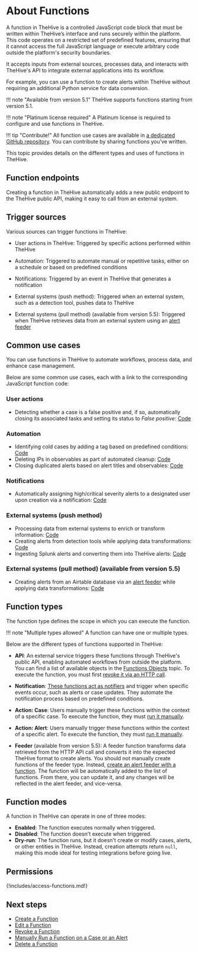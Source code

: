 # About Functions

A function in TheHive is a controlled JavaScript code block that must be written within TheHive’s interface and runs securely within the platform. This code operates on a restricted set of predefined features, ensuring that it cannot access the full JavaScript language or execute arbitrary code outside the platform's security boundaries.

It accepts inputs from external sources, processes data, and interacts with TheHive's API to integrate external applications into its workflow.

For example, you can use a function to create alerts within TheHive without requiring an additional Python service for data conversion.

!!! note "Available from version 5.1"
    TheHive supports functions starting from version 5.1.

!!! note "Platinum license required"
    A Platinum license is required to configure and use functions in TheHive.

!!! tip "Contribute!"
    All function use cases are available in [a dedicated GitHub repository](). You can contribute by sharing functions you’ve written.

This topic provides details on the different types and uses of functions in TheHive.

## Function endpoints

Creating a function in TheHive automatically adds a new public endpoint to the TheHive public API, making it easy to call from an external system.

## Trigger sources

Various sources can trigger functions in TheHive:

* User actions in TheHive: Triggered by specific actions performed within TheHive

* Automation: Triggered to automate manual or repetitive tasks, either on a schedule or based on predefined conditions

* Notifications: Triggered by an event in TheHive that generates a notification

* External systems (push method): Triggered when an external system, such as a detection tool, pushes data to TheHive

* External systems (pull method) (available from version 5.5): Triggered when TheHive retrieves data from an external system using an [alert feeder](../manage-feeders/about-feeders.md)

## Common use cases

You can use functions in TheHive to automate workflows, process data, and enhance case management.

Below are some common use cases, each with a link to the corresponding JavaScript function code:

### User actions

* Detecting whether a case is a false positive and, if so, automatically closing its associated tasks and setting its status to *False positive*: [Code]()

### Automation

* Identifying cold cases by adding a tag based on predefined conditions: [Code]()
* Deleting IPs in observables as part of automated cleanup: [Code]()
* Closing duplicated alerts based on alert titles and observables: [Code]()

### Notifications

* Automatically assigning high/critical severity alerts to a designated user upon creation via a notification: [Code]()

### External systems (push method)

* Processing data from external systems to enrich or transform information: [Code]()
* Creating alerts from detection tools while applying data transformations: [Code]()
* Ingesting Splunk alerts and converting them into TheHive alerts: [Code]()

### External systems (pull method) (available from version 5.5)

* Creating alerts from an Airtable database via an [alert feeder](../manage-feeders/about-feeders.md) while applying data transformations: [Code]()

## Function types

The function type defines the scope in which you can execute the function.

!!! note "Multiple types allowed"
    A function can have one or multiple types.

Below are the different types of functions supported in TheHive:

* **API**: An external service triggers these functions through TheHive's public API, enabling automated workflows from outside the platform. You can find a list of available objects in the [Functions Objects](functions-objects.md) topic. To execute the function, you must first [revoke it via an HTTP call](revoke-a-function.md).

* **Notification**: [These functions act as notifiers](../manage-notifications/notifiers/function.md) and trigger when specific events occur, such as alerts or case updates. They automate the notification process based on predefined conditions.

* **Action: Case**: Users manually trigger these functions within the context of a specific case. To execute the function, they must [run it manually](run-a-function-case-alert.md).

* **Action: Alert**: Users manually trigger these functions within the context of a specific alert. To execute the function, they must [run it manually](run-a-function-case-alert.md).

* **Feeder** (available from version 5.5): A feeder function transforms data retrieved from the HTTP API call and converts it into the expected TheHive format to create alerts. You should not manually create functions of the feeder type. Instead, [create an alert feeder with a function](../manage-feeders/create-a-feeder.md). The function will be automatically added to the list of functions. From there, you can update it, and any changes will be reflected in the alert feeder, and vice-versa.

## Function modes

A function in TheHive can operate in one of three modes:

* **Enabled**: The function executes normally when triggered.
* **Disabled**: The function doesn't execute when triggered.
* **Dry-run**: The function runs, but it doesn't create or modify cases, alerts, or other entities in TheHive. Instead, creation attempts return `null`, making this mode ideal for testing integrations before going live.

## Permissions

{!includes/access-functions.md!}

## Next steps

* [Create a Function](create-a-function.md)
* [Edit a Function](edit-a-function.md)
* [Revoke a Function](revoke-a-function.md)
* [Manually Run a Function on a Case or an Alert](run-a-function-case-alert.md)
* [Delete a Function](delete-a-function.md)